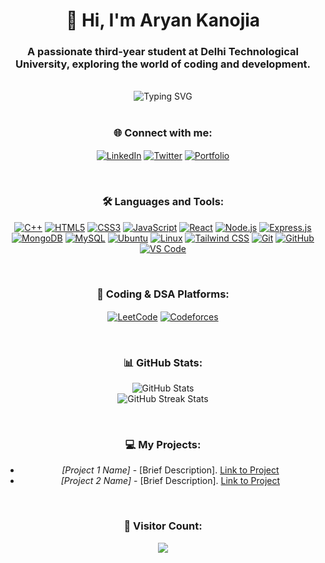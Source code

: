 <div align="center">

<h1>👋 Hi, I'm Aryan Kanojia</h1>

<h3>A passionate third-year student at Delhi Technological University, exploring the world of coding and development.</h3>

</div>

<br />

<div align="center" style="margin: 0 auto; width: 100%; max-width: 1500px;">

<img src="https://readme-typing-svg.herokuapp.com?font=Fira+Code&size=30&pause=1000&color=FF5733&width=1000&lines=💻+Diving+deep+into+DSA+in+C%2B%2B;🌐+Building+web+apps+with+React%2C+Node%2C+Express%2C+MongoDB;🐧+Exploring+system-level+programming+on+Ubuntu+%26+Linux;🚀+Learning+new+frameworks+and+tools+every+day" alt="Typing SVG" />


</div>


<br />

<div align="center">

### 🌐 Connect with me:

<p>

<a href="https://www.linkedin.com/in/aryan-kanojia-96727125a/" target="blank"><img align="center" src="https://img.shields.io/badge/-LinkedIn-blue?style=flat-square&logo=linkedin" alt="LinkedIn" /></a>
<a href="https://x.com/aryan59718" target="blank"><img align="center" src="https://img.shields.io/badge/-Twitter-blue?style=flat-square&logo=twitter" alt="Twitter" /></a>
<a href="https://github.com/Aryankanojia9654/AryanKanojia9654" target="blank"><img align="center" src="https://img.shields.io/badge/-Portfolio-000000?style=flat-square&logo=github" alt="Portfolio" /></a>

</p>

</div>

<br />

<div align="center">

### 🛠️ Languages and Tools:

<p>

<a href="https://www.cplusplus.com/" target="_blank"><img src="https://img.shields.io/badge/C++-00599C?style=flat-square&logo=c%2B%2B&logoColor=white" alt="C++"/></a>
<a href="https://www.w3.org/html/" target="_blank"><img src="https://img.shields.io/badge/HTML5-E34F26?style=flat-square&logo=html5&logoColor=white" alt="HTML5"/></a>
<a href="https://www.w3schools.com/css/" target="_blank"><img src="https://img.shields.io/badge/CSS3-1572B6?style=flat-square&logo=css3&logoColor=white" alt="CSS3"/></a>
<a href="https://developer.mozilla.org/en-US/docs/Web/JavaScript" target="_blank"><img src="https://img.shields.io/badge/JavaScript-F7DF1E?style=flat-square&logo=javascript&logoColor=black" alt="JavaScript"/></a>
<a href="https://reactjs.org/" target="_blank"><img src="https://img.shields.io/badge/React-20232A?style=flat-square&logo=react&logoColor=61DAFB" alt="React"/></a>
<a href="https://nodejs.org" target="_blank"><img src="https://img.shields.io/badge/Node.js-339933?style=flat-square&logo=nodedotjs&logoColor=white" alt="Node.js"/></a>
<a href="https://expressjs.com" target="_blank"><img src="https://img.shields.io/badge/Express.js-000000?style=flat-square&logo=express&logoColor=white" alt="Express.js"/></a>
<a href="https://www.mongodb.com/" target="_blank"><img src="https://img.shields.io/badge/MongoDB-4EA94B?style=flat-square&logo=mongodb&logoColor=white" alt="MongoDB"/></a>
<a href="https://www.mysql.com/" target="_blank"><img src="https://img.shields.io/badge/MySQL-4479A1?style=flat-square&logo=mysql&logoColor=white" alt="MySQL"/></a>
<a href="https://ubuntu.com/" target="_blank"><img src="https://img.shields.io/badge/Ubuntu-E95420?style=flat-square&logo=ubuntu&logoColor=white" alt="Ubuntu"/></a>
<a href="https://www.linux.org/" target="_blank"><img src="https://img.shields.io/badge/Linux-FCC624?style=flat-square&logo=linux&logoColor=black" alt="Linux"/></a>
<a href="https://tailwindcss.com/" target="_blank"><img src="https://img.shields.io/badge/Tailwind_CSS-38B2AC?style=flat-square&logo=tailwind-css&logoColor=white" alt="Tailwind CSS"/></a>
<a href="https://git-scm.com/" target="_blank"><img src="https://img.shields.io/badge/Git-F05032?style=flat-square&logo=git&logoColor=white" alt="Git"/></a>
<a href="https://github.com/" target="_blank"><img src="https://img.shields.io/badge/GitHub-181717?style=flat-square&logo=github&logoColor=white" alt="GitHub"/></a>
<a href="https://code.visualstudio.com/" target="_blank"><img src="https://img.shields.io/badge/VS_Code-0078d7?style=flat-square&logo=visual-studio-code&logoColor=white" alt="VS Code"/></a>

</p>

</div>

<br />

<div align="center">

### 🎯 Coding & DSA Platforms:

<p>

<a href="https://leetcode.com/u/Aryan_Kanojia/" target="blank"><img align="center" src="https://img.shields.io/badge/LeetCode-FFA116?style=flat-square&logo=leetcode&logoColor=white" alt="LeetCode" /></a>
<a href="https://codeforces.com/profile/Aryan_Kanojia9654" target="blank"><img align="center" src="https://img.shields.io/badge/Codeforces-1F8ACB?style=flat-square&logo=codeforces&logoColor=white" alt="Codeforces" /></a>

</p>

</div>

<br />

<div align="center">

### 📊 GitHub Stats:

<p>

<img src="https://github-readme-stats.vercel.app/api?username=Aryankanojia9654&show_icons=true&theme=radical&count_private=true" alt="GitHub Stats" />
<br/>
<img src="https://github-readme-streak-stats.herokuapp.com/?user=Aryankanojia9654&theme=radical" alt="GitHub Streak Stats" />

</p>

</div>

<br />

<div align="center">

### 💻 My Projects:

<p>

* *[Project 1 Name]* - [Brief Description]. [Link to Project](#)
* *[Project 2 Name]* - [Brief Description]. [Link to Project](#)

</p>

</div>

<br />

<div align="center">

### 👀 Visitor Count:

<p>

<img src="https://profile-counter.glitch.me/Aryankanojia9654/count.svg" />

</p>

</div>
